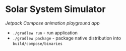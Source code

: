 # Solar System Simulator
*Jetpack Compose animation playground app*

- `./gradlew run` - run application
- `./gradlew package` - package native distribution into `build/compose/binaries`
